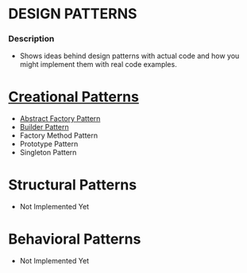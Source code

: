 # DESIGN PATTERNS #

### Description ###
- Shows ideas behind design patterns with actual code and how you might implement them with real code examples.

# [Creational Patterns](https://github.com/arffdev/design-patterns/tree/master/CreationalDesignPatterns) # 
* [Abstract Factory Pattern](https://github.com/arffdev/design-patterns/tree/master/CreationalDesignPatterns/AbstractFactoryPattern)
* [Builder Pattern](https://github.com/arffdev/design-patterns/tree/master/CreationalDesignPatterns/BuilderPattern)
* Factory Method Pattern
* Prototype Pattern
* Singleton Pattern

# Structural Patterns #
* Not Implemented Yet

# Behavioral Patterns #
* Not Implemented Yet
